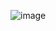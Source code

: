 ![image](https://github.com/nvmarzakov/SoftUni-HTML-and-CSS/assets/114495254/97a1dd74-5528-47fd-b037-228f3bd6719f)
